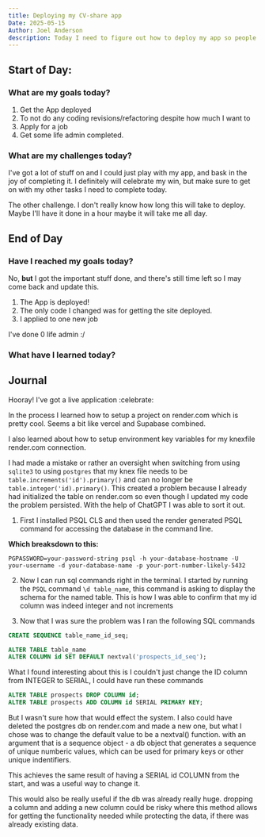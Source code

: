 ```yaml
---
title: Deploying my CV-share app
Date: 2025-05-15
Author: Joel Anderson
description: Today I need to figure out how to deploy my app so people can use it.
---
```


## Start of Day:

### What are my goals today?
1. Get the App deployed
2. To not do any coding revisions/refactoring despite how much I want to
3. Apply for a job
4. Get some life admin completed.

### What are my challenges today?
I've got a lot of stuff on and I could just play with my app, and bask in the joy of completing it. I definitely will celebrate my win, but make sure to get on with my other tasks I need to complete today.

The other challenge. I don't really know how long this will take to deploy. Maybe I'll have it done in a hour maybe it will take me all day.

## End of Day

### Have I reached my goals today?
No, **but** I got the important stuff done, and there's still time left so I may come back and update this.

1. The App is deployed!
2. The only code I changed was for getting the site deployed.
3. I applied to one new job

I've done 0 life admin :/

### What have I learned today?

## Journal
Hooray! I've got a live application :celebrate:

In the process I learned how to setup a project on render.com which is pretty cool. Seems a bit like vercel and Supabase combined.

I also learned about how to setup environment key variables for my knexfile render.com connection.

I had made a mistake or rather an oversight when switching from using `sqlite3` to using `postgres` that my knex file needs to be `table.increments('id').primary()` and can no longer be `table.integer('id).primary()`. This created a problem because I already had initialized the table on render.com so even though I updated my code the problem persisted. With the help of ChatGPT I was able to sort it out.

1. First I installed PSQL CLS and then used the render generated PSQL command for accessing the database in the command line.

**Which breaksdown to this:**
``` CLI
PGPASSWORD=your-password-string psql -h your-database-hostname -U your-username -d your-database-name -p your-port-number-likely-5432
```
2. Now I can run sql commands right in the terminal.
I started by running the `PSQL` command `\d table_name`, this command is asking to display the schema for the named table. This is how I was able to confirm that my id column was indeed integer and not increments

3. Now that I was sure the problem was I ran the following SQL commands
``` SQL
CREATE SEQUENCE table_name_id_seq;

ALTER TABLE table_name
ALTER COLUMN id SET DEFAULT nextval('prospects_id_seq');
```

What I found interesting about this is I couldn't just change the ID column from INTEGER to SERIAL, I could have run these commands
``` SQL
ALTER TABLE prospects DROP COLUMN id;
ALTER TABLE prospects ADD COLUMN id SERIAL PRIMARY KEY;
```
But I wasn't sure how that would effect the system. I also could have deleted the postgres db on render.com and made a new one, but what I chose was to change the default value to be a nextval() function. with an argument that is a sequence object - a db object that generates a sequence of unique numberic values, which can be used for primary keys or other unique indentifiers.

This achieves the same result of having a SERIAL id COLUMN from the start, and was a useful way to change it.

This would also be really useful if the db was already really huge. dropping a column and adding a new column could be risky where this method allows for getting the functionality needed while protecting the data, if there was already existing data.
